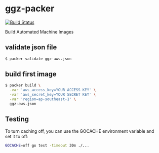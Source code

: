 # ggz-packer

[![Build Status](http://drone.wu-boy.com/api/badges/go-ggz/packer/status.svg)](http://drone.wu-boy.com/go-ggz/packer)

Build Automated Machine Images

## validate json file

```sh
$ packer validate ggz-aws.json
```

## build first image

```sh
$ packer build \
  -var 'aws_access_key=YOUR ACCESS KEY' \
  -var 'aws_secret_key=YOUR SECRET KEY' \
  -var 'region=ap-southeast-1' \
  ggz-aws.json
```

## Testing

To turn caching off, you can use the GOCACHE environment variable and set it to off:

```sh
GOCACHE=off go test -timeout 30m ./...
```
